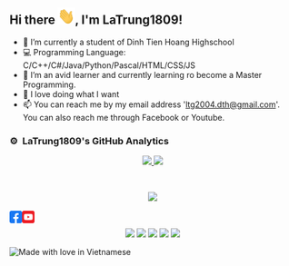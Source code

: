 

<h2>Hi there <img src="https://raw.githubusercontent.com/ABSphreak/ABSphreak/master/gifs/Hi.gif" width="30px">, I'm LaTrung1809!</h2>

- 🌱 I’m currently a student of Dinh Tien Hoang Highschool
- 💻 Programming Language: C/C++/C#/Java/Python/Pascal/HTML/CSS/JS
- 💞️ I’m an avid learner and currently learning ro become a Master Programming.
- 👀 I love doing what I want
- 📫 You can reach me by my email address 'ltg2004.dth@gmail.com'. You can also reach me through Facebook or Youtube.


### ⚙️ &nbsp;LaTrung1809's GitHub Analytics
<p align="center">
<a href="https://github.com/LaTrung1809">
<img height="180em" src="https://github-readme-stats-eight-theta.vercel.app/api?username=LaTrung1809&show_icons=true&theme=nightowl&include_all_commits=true&count_private=true"/>
<img height="180em" src="https://github-readme-stats-eight-theta.vercel.app/api/top-langs/?username=LaTrung1809&layout=compact&langs_count=8&theme=nightowl"/>
</a>
</p>
<br/>
<p align = "center">
 <img src="https://activity-graph.herokuapp.com/graph?username=LaTrung1809&theme=redical">
</p>  

<a href="https://fb.me/trung10a4">
  <img align="left" alt="LaTrung1809 Facebook" width="22px" src="https://raw.githubusercontent.com/edent/SuperTinyIcons/master/images/svg/facebook.svg" />
</a>
<a href="https://m.youtube.com/channel/UCgmhMveTnQ6dfeK728CGxTw">
  <img align="left" alt="LaTrung1809 Youtube" width="22px" src="https://raw.githubusercontent.com/edent/SuperTinyIcons/master/images/svg/youtube.svg" />
</a>

<br />

<p align="center">
 <img src="https://komarev.com/ghpvc/?username=KhanhNguyen9872&style=flat-square"/>
 <img src="https://badges.pufler.dev/years/KhanhNguyen9872"/>
 <img src="https://badges.pufler.dev/repos/KhanhNguyen9872"/>
 <img src="https://badges.pufler.dev/commits/monthly/KhanhNguyen9872"/>
 <img src="https://img.shields.io/badge/dynamic/json?logo=github&label=GitHub+Followers&labelColor=282c34&color=181717&query=%24.data.totalSubs&url=https%3A%2F%2Fapi.spencerwoo.com%2Fsubstats%2F%3Fsource%3Dgithub%26queryKey%KhanhNguyen9872&longCache=true"/>
</p>

![Made with love in Vietnamese](https://madewithlove.now.sh/vn?heart=true&template=for-the-badge)
